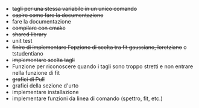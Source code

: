 - <del>tagli per una stessa variabile in un unico comando</del>
- <del>capire come fare la documentazione </del>
- fare la documentazione
- <del>compilare con cmake</del>
- <del>shared library</del>
- unit test
- <del>finire di implementare l'opzione di scelta tra fit gaussiano, loretziano</del> o tstudentiano
- <del>implementare scelta tagli</del>
- Funzione per riconoscere quando i tagli sono troppo stretti e non entrare nella funzione di fit
- <del>grafici di Pull</del>
- grafici della sezione d'urto
- implementare installazione
- implementare funzioni da linea di comando (spettro, fit, etc.)